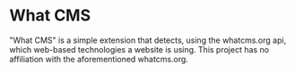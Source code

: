 # What CMS
"What CMS" is a simple extension that detects, using the whatcms.org api, which web-based technologies a website is using. This project has no affiliation with the aforementioned whatcms.org.
